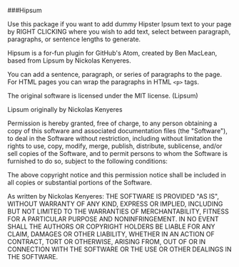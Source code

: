 
###Hipsum

Use this package if you want to add dummy Hipster Ipsum text to your page by RIGHT CLICKING where you wish to add text, select between paragraph, paragraphs, or sentence lengths to generate.

Hipsum is a for-fun plugin for GitHub's Atom, created by Ben MacLean, based from Lipsum by Nickolas Kenyeres.

You can add a sentence, paragraph, or series of paragraphs to the page.  For
HTML pages you can wrap the paragraphs in HTML `<p>` tags.

The original software is licensed under the MIT license. (Lipsum)

Lipsum originally by Nickolas Kenyeres

Permission is hereby granted, free of charge, to any person obtaining a copy of this software and associated documentation files (the "Software"), to deal in the Software without restriction, including without limitation the rights to use, copy, modify, merge, publish, distribute, sublicense, and/or sell copies of the Software, and to permit persons to whom the Software is furnished to do so, subject to the following conditions:

The above copyright notice and this permission notice shall be included in all copies or substantial portions of the Software.


As written by Nickolas Kenyeres:
THE SOFTWARE IS PROVIDED "AS IS", WITHOUT WARRANTY OF ANY KIND, EXPRESS OR IMPLIED, INCLUDING BUT NOT LIMITED TO THE WARRANTIES OF MERCHANTABILITY, FITNESS FOR A PARTICULAR PURPOSE AND NONINFRINGEMENT. IN NO EVENT SHALL THE AUTHORS OR COPYRIGHT HOLDERS BE LIABLE FOR ANY CLAIM, DAMAGES OR OTHER LIABILITY, WHETHER IN AN ACTION OF CONTRACT, TORT OR OTHERWISE, ARISING FROM, OUT OF OR IN CONNECTION WITH THE SOFTWARE OR THE USE OR OTHER DEALINGS IN THE SOFTWARE.
